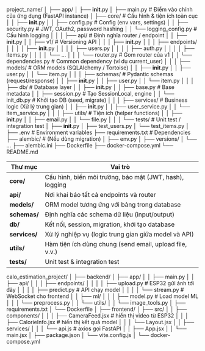 project_name/
│
├── app/
│   ├── __init__.py
│   ├── main.py                  # Điểm vào chính của ứng dụng (FastAPI instance)
│   ├── core/                    # Cấu hình & tiện ích toàn cục
│   │   ├── __init__.py
│   │   ├── config.py            # Config (env vars, settings)
│   │   ├── security.py          # JWT, OAuth2, password hashing
│   │   └── logging_config.py    # Cấu hình logging
│   │
│   ├── api/                     # Định nghĩa router / endpoint
│   │   ├── __init__.py
│   │   ├── v1/                  # Versioning API
│   │   │   ├── __init__.py
│   │   │   ├── endpoints/
│   │   │   │   ├── __init__.py
│   │   │   │   ├── users.py
│   │   │   │   ├── auth.py
│   │   │   │   ├── items.py
│   │   │   │   └── ...
│   │   │   └── router.py        # Gom router của v1
│   │   └── dependencies.py      # Common dependency (ví dụ current_user)
│   │
│   ├── models/                  # ORM models (SQLAlchemy / Tortoise)
│   │   ├── __init__.py
│   │   ├── user.py
│   │   └── item.py
│   │
│   ├── schemas/                 # Pydantic schemas (request/response)
│   │   ├── __init__.py
│   │   ├── user.py
│   │   └── item.py
│   │
│   ├── db/                      # Database layer
│   │   ├── __init__.py
│   │   ├── base.py              # Base metadata
│   │   ├── session.py           # Tạo SessionLocal, engine
│   │   └── init_db.py           # Khởi tạo DB (seed, migrate)
│   │
│   ├── services/                # Business logic (Xử lý trung gian)
│   │   ├── __init__.py
│   │   ├── user_service.py
│   │   └── item_service.py
│   │
│   ├── utils/                   # Tiện ích (helper functions)
│   │   ├── __init__.py
│   │   ├── email.py
│   │   └── file.py
│   │
│   └── tests/                   # Unit test / integration test
│       ├── __init__.py
│       ├── test_users.py
│       └── test_items.py
│
├── .env                         # Environment variables
├── requirements.txt              # Dependencies
├── alembic/                     # (Nếu dùng migration)
│   ├── env.py
│   ├── versions/
│   └── ...
├── alembic.ini
├── Dockerfile
├── docker-compose.yml
└── README.md

| Thư mục       | Vai trò                                                 |
| ------------- | ------------------------------------------------------- |
| **core/**     | Cấu hình, biến môi trường, bảo mật (JWT, hash), logging |
| **api/**      | Nơi khai báo tất cả endpoints và router                 |
| **models/**   | ORM model tương ứng với bảng trong database             |
| **schemas/**  | Định nghĩa các schema dữ liệu (input/output)            |
| **db/**       | Kết nối, session, migration, khởi tạo database          |
| **services/** | Xử lý nghiệp vụ (logic trung gian giữa model và API)    |
| **utils/**    | Hàm tiện ích dùng chung (send email, upload file, v.v.) |
| **tests/**    | Unit test & integration test                            |
calo_estimation_project/
│
├── backend/
│   ├── app/
│   │   ├── main.py
│   │   ├── api/
│   │   │   ├── endpoints/
│   │   │   │   ├── upload.py       # ESP32 gửi ảnh tới đây
│   │   │   │   ├── predict.py      # API chạy model
│   │   │   │   └── stream.py       # WebSocket cho frontend
│   │   ├── ml/
│   │   │   ├── model.py            # Load model ML
│   │   │   └── preprocess.py
│   │   └── utils/
│   │       └── image_tools.py
│   ├── requirements.txt
│   └── Dockerfile
│
├── frontend/
│   ├── src/
│   │   ├── components/
│   │   │   ├── CameraFeed.jsx      # hiển thị video từ ESP32
│   │   │   ├── CalorieInfo.jsx     # hiển thị kết quả model
│   │   │   └── Layout.jsx
│   │   ├── services/
│   │   │   └── api.js              # axios gọi FastAPI
│   │   ├── App.jsx
│   │   └── main.jsx
│   ├── package.json
│   └── vite.config.js
│
└── docker-compose.yml
